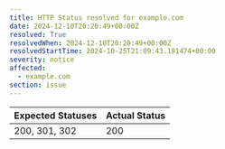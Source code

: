```yaml
---
title: HTTP Status resolved for example.com
date: 2024-12-10T20:20:49+00:00Z
resolved: True
resolvedWhen: 2024-12-10T20:20:49+00:00Z
resolvedStartTime: 2024-10-25T21:09:43.191474+00:00
severity: notice
affected:
  - example.com
section: issue
---
```


| Expected Statuses | Actual Status  |
|-------------------|----------------|
| 200, 301, 302 | 200 |
